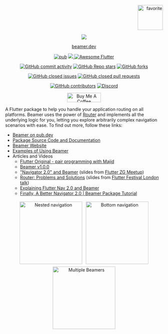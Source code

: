 <p align="right">
<a href="https://docs.flutter.dev/development/packages-and-plugins/favorites"><img src="https://raw.githubusercontent.com/slovnicki/beamer/master/resources/flutter_favorite_badge.png" width="80" alt="favorite"></a>
</p>

<p align="center">
<img src="https://raw.githubusercontent.com/slovnicki/beamer/master/resources/logo.png">
</p>

<p align="center">
<a href="https://pub.dev/packages/beamer">beamer.dev</a>
</p>

<p align="center">
<a href="https://pub.dev/packages/beamer"><img src="https://img.shields.io/pub/v/beamer.svg" alt="pub"></a>
<a href="https://codecov.io/gh/slovnicki/beamer">
<img src="https://codecov.io/gh/slovnicki/beamer/branch/master/graph/badge.svg?token=TO09CQU09C"/>
</a>
<a href="https://github.com/Solido/awesome-flutter">
<img alt="Awesome Flutter" src="https://img.shields.io/badge/Awesome-Flutter-blue.svg?longCache=true&style=flat-square" />
</a>
</p>

<p align="center">
<a href="https://github.com/slovnicki/beamer/commits/master"><img alt="GitHub commit activity" src="https://img.shields.io/github/commit-activity/m/slovnicki/beamer?label=commits"></a>
<a href="https://pub.dev/packages/beamer"><img alt="GitHub Repo stars" src="https://img.shields.io/github/stars/slovnicki/beamer"></a>
<a href="https://github.com/slovnicki/beamer/blob/master/.github/workflows/test.yml"><img alt="GitHub forks" src="https://img.shields.io/github/forks/slovnicki/beamer"></a>
</p>

<p align="center">
<a href="https://github.com/slovnicki/beamer/issues?q=is%3Aissue+is%3Aclosed"><img src="https://img.shields.io/github/issues-closed-raw/slovnicki/beamer" alt="GitHub closed issues"></a>
<a href="https://github.com/slovnicki/beamer/pulls"><img alt="GitHub closed pull requests" src="https://img.shields.io/github/issues-pr-closed-raw/slovnicki/beamer"></a>
</p>

<p align="center">
<a href="https://github.com/slovnicki/beamer/graphs/contributors"><img alt="GitHub contributors" src="https://img.shields.io/github/contributors/slovnicki/beamer"></a>
<a href="https://discord.gg/8hDJ7tP5Mz"><img src="https://img.shields.io/discord/815722893878099978" alt="Discord"></a>
</p>

<p align="center">
<a href="https://www.buymeacoffee.com/slovnicki" target="_blank"><img src="https://cdn.buymeacoffee.com/buttons/v2/default-yellow.png" alt="Buy Me A Coffee" height="30px" width= "108px"></a>
</p>

A Flutter package to help you handle your application routing on all platforms. Beamer uses the power of [Router](https://api.flutter.dev/flutter/widgets/Router-class.html) and implements all the underlying logic for you, letting you explore arbitrarily complex navigation scenarios with ease. To find out more, follow these links:

- [Beamer on pub.dev](https://pub.dev/packages/beamer)
- [Package Source Code and Documentation](https://github.com/slovnicki/beamer/tree/master/package)
- [Beamer Website](https://beamer.dev/)
- [Examples of Using Beamer](https://github.com/slovnicki/beamer/tree/master/examples)
- Articles and Videos
  - [Flutter Original - pair programming with Majid](https://www.youtube.com/watch?v=r7zFewwsXqU)
  - [Beamer v1.0.0](https://medium.com/flutter-community/beamer-v1-0-0-is-out-whats-new-and-how-to-migrate-b251b3758e3c)
  - ["Navigator 2.0" and Beamer](https://github.com/slovnicki/beamer/blob/master/resources/navigator-2.0-and-beamer.pdf) (slides from [Flutter ZG Meetup](https://www.meetup.com/Flutter-ZG/))
  - [Router; Problems and Solutions](https://github.com/slovnicki/flutter-festival-london) (slides from [Flutter Festival London talk](https://youtu.be/j_0DoJBj42k?t=19595))
  - [Explaining Flutter Nav 2.0 and Beamer](https://tobycetera.medium.com/explaining-flutter-navigator-2-0-f357509735e5)
  - [Finally, A Better Navigator 2.0 | Beamer Package Tutorial](https://www.youtube.com/watch?v=9kIS_MUWuPA)

<p align="center">
<img alt="Nested navigation" src="https://raw.githubusercontent.com/slovnicki/beamer/master/examples/nested_navigation/example-nested-navigation.gif" height="200px" style="padding:4px">
<img alt="Bottom navigation" src="https://raw.githubusercontent.com/slovnicki/beamer/master/examples/bottom_navigation_2/example-bottom-navigation-2.gif" height="200px" style="padding:4px">
<img alt="Multiple Beamers" src="https://raw.githubusercontent.com/slovnicki/beamer/master/examples/multiple_beamers/example-multiple-beamers.gif" height="200px" style="padding:4px">
</p>
